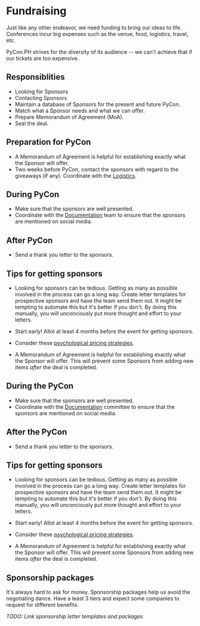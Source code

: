 # Fundraising

Just like any other endeavor, we need funding to bring our ideas to life. Conferences incur big expenses such as the venue, food, logistics, travel, etc. 

PyCon.PH strives for the diversity of its audience -- we can't achieve that if our tickets are too expensive.

## Responsiblities
- Looking for Sponsors
- Contacting Sponsors
- Maintain a database of Sponsors for the present and future PyCon.
- Match what a Sponsor needs and what we can offer.
- Prepare Memorandum of Agreement (MoA).
- Seal the deal.

## Preparation for PyCon
- A Memorandum of Agreement is helpful for establishing exactly what the Sponsor will offer.
- Two weeks before PyCon, contact the sponsors with regard to the giveaways (if any). Coordinate with the [Logistics](logistics.md).

## During PyCon
- Make sure that the sponsors are well presented.
- Coordinate with the [Documentation](documentation.md) team to ensure that the sponsors are mentioned on social media.

## After PyCon
- Send a thank you letter to the sponsors.

## Tips for getting sponsors
- Looking for sponsors can be tedious. Getting as many as possible involved in the process can go a long way. Create letter templates for prospective sponsors and have the team send them out. It might be tempting to automate this but it's better if you don't. By doing this manually, you will unconciously put more thought and effort to your letters.

- Start early! Allot at least 4 months before the event for getting sponsors.

- Consider these [psychological pricing strategies](http://www.nickkolenda.com/psychological-pricing-strategies/).

- A Memorandum of Agreement is helpful for establishing exactly what the Sponsor will offer. This will prevent some Sponsors from adding new items *after* the deal is completed.

## During the PyCon
- Make sure that the sponsors are well presented.
- Coordinate with the [Documentation](documentation.md) committee to ensure that the sponsors are mentioned on social media.

## After the PyCon
- Send a thank you letter to the sponsors.

## Tips for getting sponsors
- Looking for sponsors can be tedious. Getting as many as possible involved in the process can go a long way. Create letter templates for prospective sponsors and have the team send them out. It might be tempting to automate this but it's better if you don't. By doing this manually, you will unconciously put more thought and effort to your letters.

- Start early! Allot at least 4 months before the event for getting sponsors.

- Consider these [psychological pricing strategies](http://www.nickkolenda.com/psychological-pricing-strategies/).

- A Memorandum of Agreement is helpful for establishing exactly what the Sponsor will offer. This will prevent some Sponsors from adding new items *after* the deal is completed.

## Sponsorship packages
It's always hard to ask for money. Sponsorship packages help us avoid the negotiating dance. Have a least 3 tiers and expect some companies to request for different benefits.

_TODO: Link sponsorship letter templates and packages_